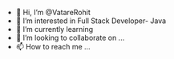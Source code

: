 - 👋 Hi, I’m @VatareRohit
- 👀 I’m interested in Full Stack Developer- Java
- 🌱 I’m currently learning 
- 💞️ I’m looking to collaborate on ...
- 📫 How to reach me ...

<!---
VatareRohit/VatareRohit is a ✨ special ✨ repository because its `README.md` (this file) appears on your GitHub profile.
You can click the Preview link to take a look at your changes.
--->
